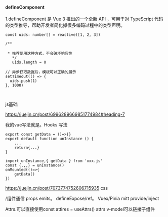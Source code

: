 #### defineComponent

1.defineComponent 是 Vue 3 推出的一个全新 API ，可用于对 TypeScript 代码的类型推导，帮助开发者简化掉很多编码过程中的类型声明。

```
const uids: number[] = reactive([1, 2, 3])

/**

 * 推荐使用这种方式，不会破坏响应性
   */
   uids.length = 0

// 异步获取数据后，模板可以正确的展示
setTimeout(() => {
  uids.push(1)
}, 1000)



```

js基础

https://juejin.cn/post/6996289669851774984#heading-7 



我的vue写法就是。Hooks 写法

```
export const getData = ()=>{}
export default function unInstance () {
	...
	return{...}
}

import unInstance,{ getData } from 'xxx.js'
const {,,,} = unInstance()
onMounted(()=>{	
	getData()
})
```

https://juejin.cn/post/7073774752606715935 css





/组件通信 props emits。  defineExpose/ref。 Vuex/Pinia  mitt provide/inject

Attrs.可以直接使用const attires =  useAttrs() attrs v-model可以链接子组件
